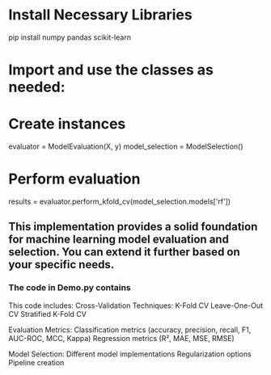 # Install Necessary Libraries
pip install numpy pandas scikit-learn


# Import and use the classes as needed:

# Create instances
evaluator = ModelEvaluation(X, y)
model_selection = ModelSelection()

# Perform evaluation
results = evaluator.perform_kfold_cv(model_selection.models['rf'])


## This implementation provides a solid foundation for machine learning model evaluation and selection. You can extend it further based on your specific needs.



### The code in Demo.py contains
This code includes:
 Cross-Validation Techniques:
        K-Fold CV
        Leave-One-Out CV
        Stratified K-Fold CV


 Evaluation Metrics:
    Classification metrics (accuracy, precision, recall, F1, AUC-ROC, MCC, Kappa)
    Regression metrics (R², MAE, MSE, RMSE)


 Model Selection:
    Different model implementations
    Regularization options
    Pipeline creation